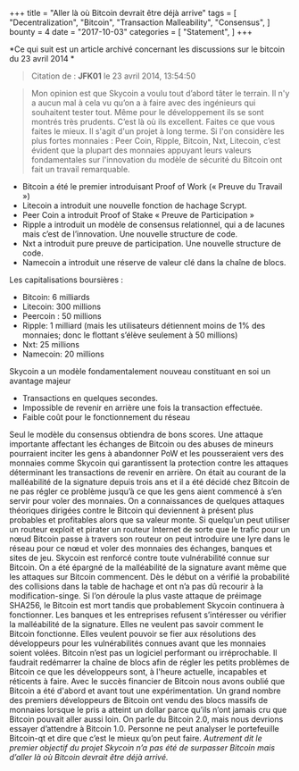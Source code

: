 +++
title = "Aller là où Bitcoin devrait être déjà arrive"
tags = [
    "Decentralization",
    "Bitcoin",
    "Transaction Malleability",
    "Consensus",
]
bounty = 4
date = "2017-10-03"
categories = [
    "Statement",
]
+++

*Ce qui suit est un article archivé concernant les discussions sur le bitcoin du 23 avril 2014 *

> Citation de : **JFK01** le 23 avril 2014, 13:54:50

> Mon opinion est que Skycoin a voulu tout d’abord tâter le terrain. Il n'y a aucun mal à cela vu qu’on a à faire avec des ingénieurs qui souhaitent tester tout. Même pour le développement ils se sont montrés très prudents. C’est là où ils excellent. Faites ce que vous faites le mieux. Il s'agit d'un projet à long terme.
Si l'on considère les plus fortes monnaies : Peer Coin, Ripple, Bitcoin, Nxt, Litecoin, c’est évident que la plupart des monnaies appuyant leurs valeurs fondamentales sur l'innovation du modèle de sécurité du Bitcoin ont fait un travail remarquable.
 
- Bitcoin a été le premier introduisant Proof of Work (« Preuve du Travail »)
- Litecoin a introduit une nouvelle fonction de hachage Scrypt.
- Peer Coin a introduit Proof of Stake « Preuve de Participation »
- Ripple a introduit un modèle de consensus relationnel, qui a de lacunes mais c’est de l’innovation. Une nouvelle structure de code.
- Nxt a introduit pure preuve de participation. Une nouvelle structure de code.
- Namecoin a introduit une réserve de valeur clé dans la chaîne de blocs.
 
Les capitalisations boursières :
 
- Bitcoin: 6 milliards
- Litecoin: 300 millions
- Peercoin : 50 millions
- Ripple: 1 milliard (mais les utilisateurs détiennent moins de 1% des monnaies; donc le flottant s’élève seulement à 50 millions)
- Nxt: 25 millions
- Namecoin: 20 millions

Skycoin a un modèle fondamentalement nouveau constituant en soi un avantage majeur
- Transactions en quelques secondes.
- Impossible de revenir en arrière une fois la transaction effectuée.
- Faible coût pour le fonctionnement du réseau

Seul le modèle du consensus obtiendra de bons scores. Une attaque importante affectant les échanges de Bitcoin ou des abuses de mineurs pourraient inciter les gens à abandonner PoW et les pousseraient vers des monnaies comme Skycoin qui garantissent la protection contre les attaques déterminant les transactions de revenir en arrière.
On était au courant de la malléabilité de la signature depuis trois ans et il a été décidé chez Bitcoin de ne pas régler ce problème jusqu’à ce que les gens aient commencé à s’en servir pour voler des monnaies. On a connaissances de quelques attaques théoriques dirigées contre le Bitcoin qui deviennent à présent plus probables et profitables alors que sa valeur monte. Si quelqu’un peut utiliser un routeur exploit et pirater un routeur Internet de sorte que le trafic pour un nœud Bitcoin passe à travers son routeur on peut introduire une lyre dans le réseau pour ce nœud et voler des monnaies des échanges, banques et sites de jeu.
Skycoin est renforcé contre toute vulnérabilité connue sur Bitcoin. On a été épargné de la malléabilité de la signature avant même que les attaques sur Bitcoin commencent. Dès le début on a vérifié la probabilité des collisions dans la table de hachage et ont n’a pas dû recourir à la modification-singe. Si l’on déroule la plus vaste attaque de préimage SHA256, le Bitcoin est mort tandis que probablement Skycoin continuera à fonctionner.
Les banques et les entreprises refusent s’intéresser ou vérifier la malléabilité de la signature. Elles ne veulent pas savoir comment le Bitcoin fonctionne. Elles veulent pouvoir se fier aux résolutions des développeurs pour les vulnérabilités connues avant que les monnaies soient volées. Bitcoin n’est pas un logiciel performant ou irréprochable. Il faudrait redémarrer la chaîne de blocs afin de régler les petits problèmes de Bitcoin ce que les développeurs sont, à l'heure actuelle, incapables et réticents à faire.
Avec le succès financier de Bitcoin nous avons oublié que Bitcoin a été d'abord et avant tout une expérimentation. Un grand nombre des premiers développeurs de Bitcoin ont vendu des blocs massifs de monnaies lorsque le pris a atteint un dollar parce qu’ils n’ont jamais cru que Bitcoin pouvait aller aussi loin. On parle du Bitcoin 2.0, mais nous devrions essayer d’attendre à Bitcoin 1.0. Personne ne peut analyser le portefeuille Bitcoin-qt et dire que c’est le mieux qu’on peut faire.
*Autrement dit le premier objectif du projet Skycoin n’a pas été de surpasser Bitcoin mais d’aller là où Bitcoin devrait être déjà arrivé.*
